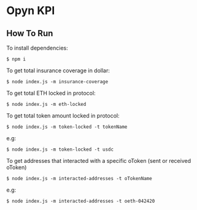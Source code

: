 # Opyn KPI

## How To Run

To install dependencies:
```
$ npm i
```

To get total insurance coverage in dollar:
```
$ node index.js -m insurance-coverage
```

To get total ETH locked in protocol:
```
$ node index.js -m eth-locked
```

To get total token amount locked in protocol:
```
$ node index.js -m token-locked -t tokenName
```
e.g:
```
$ node index.js -m token-locked -t usdc
```

To get addresses that interacted with a specific oToken (sent or received oToken)
```
$ node index.js -m interacted-addresses -t oTokenName
```
e.g:
```
$ node index.js -m interacted-addresses -t oeth-042420
```

